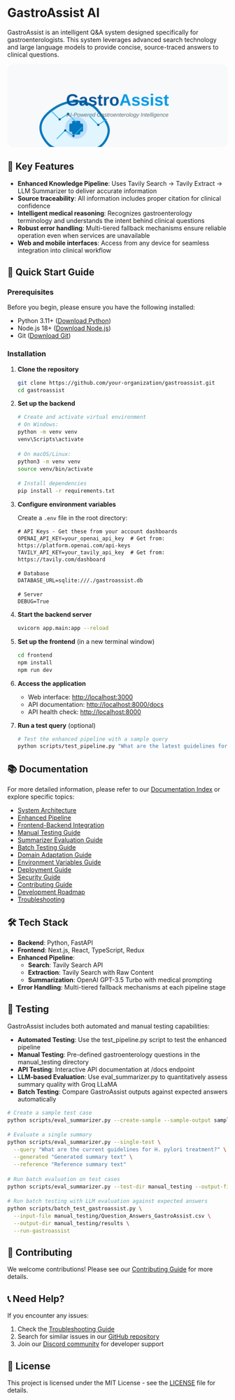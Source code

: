 # GastroAssist AI

GastroAssist is an intelligent Q&A system designed specifically for gastroenterologists. This system leverages advanced search technology and large language models to provide concise, source-traced answers to clinical questions.

<p align="center">
  <img src="./static/gastroassist-logo.svg" alt="GastroAssist Logo" width="600">
</p>

## 🌟 Key Features

- **Enhanced Knowledge Pipeline**: Uses Tavily Search → Tavily Extract → LLM Summarizer to deliver accurate information
- **Source traceability**: All information includes proper citation for clinical confidence
- **Intelligent medical reasoning**: Recognizes gastroenterology terminology and understands the intent behind clinical questions
- **Robust error handling**: Multi-tiered fallback mechanisms ensure reliable operation even when services are unavailable
- **Web and mobile interfaces**: Access from any device for seamless integration into clinical workflow

## 🚀 Quick Start Guide

### Prerequisites

Before you begin, please ensure you have the following installed:

- Python 3.11+ ([Download Python](https://www.python.org/downloads/))
- Node.js 18+ ([Download Node.js](https://nodejs.org/))
- Git ([Download Git](https://git-scm.com/downloads))

### Installation

1. **Clone the repository**

   ```bash
   git clone https://github.com/your-organization/gastroassist.git
   cd gastroassist
   ```

2. **Set up the backend**

   ```bash
   # Create and activate virtual environment
   # On Windows:
   python -m venv venv
   venv\Scripts\activate

   # On macOS/Linux:
   python3 -m venv venv
   source venv/bin/activate

   # Install dependencies
   pip install -r requirements.txt
   ```

3. **Configure environment variables**

   Create a `.env` file in the root directory:

   ```
   # API Keys - Get these from your account dashboards
   OPENAI_API_KEY=your_openai_api_key  # Get from: https://platform.openai.com/api-keys
   TAVILY_API_KEY=your_tavily_api_key  # Get from: https://tavily.com/dashboard

   # Database
   DATABASE_URL=sqlite:///./gastroassist.db

   # Server
   DEBUG=True
   ```

4. **Start the backend server**

   ```bash
   uvicorn app.main:app --reload
   ```

5. **Set up the frontend** (in a new terminal window)

   ```bash
   cd frontend
   npm install
   npm run dev
   ```

6. **Access the application**

   - Web interface: [http://localhost:3000](http://localhost:3000)
   - API documentation: [http://localhost:8000/docs](http://localhost:8000/docs)
   - API health check: [http://localhost:8000](http://localhost:8000)

7. **Run a test query** (optional)

   ```bash
   # Test the enhanced pipeline with a sample query
   python scripts/test_pipeline.py "What are the latest guidelines for H. pylori treatment?"
   ```

## 📚 Documentation

For more detailed information, please refer to our [Documentation Index](./docs/index.md) or explore specific topics:

- [System Architecture](./docs/architecture/system-overview.md)
- [Enhanced Pipeline](./docs/architecture/enhanced-pipeline.md)
- [Frontend-Backend Integration](./docs/architecture/frontend-backend-integration.md)
- [Manual Testing Guide](./docs/architecture/manual-testing-guide.md)
- [Summarizer Evaluation Guide](./docs/development/summarizer-evaluation.md)
- [Batch Testing Guide](./docs/development/batch-testing.md)
- [Domain Adaptation Guide](./docs/customization/adapting-to-dermatology.md)
- [Environment Variables Guide](./docs/development/environment-variables.md)
- [Deployment Guide](./docs/deployment-guide.md)
- [Security Guide](./docs/security-guide.md)
- [Contributing Guide](./docs/development/contributing.md)
- [Development Roadmap](./docs/roadmap/technical_review_and_roadmap.md)
- [Troubleshooting](./docs/troubleshooting.md)

## 🛠️ Tech Stack

- **Backend**: Python, FastAPI
- **Frontend**: Next.js, React, TypeScript, Redux
- **Enhanced Pipeline**:
  - **Search**: Tavily Search API
  - **Extraction**: Tavily Search with Raw Content
  - **Summarization**: OpenAI GPT-3.5 Turbo with medical prompting
- **Error Handling**: Multi-tiered fallback mechanisms at each pipeline stage

## 🧪 Testing

GastroAssist includes both automated and manual testing capabilities:

- **Automated Testing**: Use the test_pipeline.py script to test the enhanced pipeline
- **Manual Testing**: Pre-defined gastroenterology questions in the manual_testing directory
- **API Testing**: Interactive API documentation at /docs endpoint
- **LLM-based Evaluation**: Use eval_summarizer.py to quantitatively assess summary quality with Groq LLaMA
- **Batch Testing**: Compare GastroAssist outputs against expected answers automatically

```bash
# Create a sample test case
python scripts/eval_summarizer.py --create-sample --sample-output sample_test.json

# Evaluate a single summary
python scripts/eval_summarizer.py --single-test \
  --query "What are the current guidelines for H. pylori treatment?" \
  --generated "Generated summary text" \
  --reference "Reference summary text"

# Run batch evaluation on test cases
python scripts/eval_summarizer.py --test-dir manual_testing --output-file eval_results.json

# Run batch testing with LLM evaluation against expected answers
python scripts/batch_test_gastroassist.py \
  --input-file manual_testing/Question_Answers_GastroAssist.csv \
  --output-dir manual_testing/results \
  --run-gastroassist
```

## 🤝 Contributing

We welcome contributions! Please see our [Contributing Guide](./docs/development/contributing.md) for more details.

## 📞 Need Help?

If you encounter any issues:

1. Check the [Troubleshooting Guide](./docs/troubleshooting.md)
2. Search for similar issues in our [GitHub repository](https://github.com/your-organization/gastroassist/issues)
3. Join our [Discord community](https://discord.gg/gastroassist) for developer support

## 📄 License

This project is licensed under the MIT License - see the [LICENSE](LICENSE) file for details.
